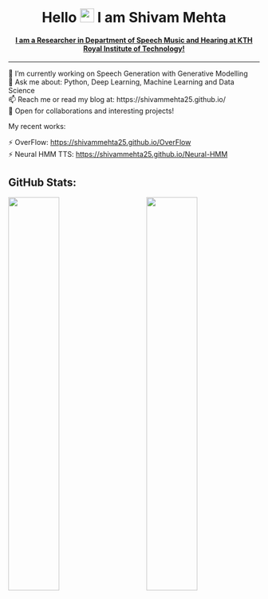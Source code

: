 <!--
**shivammehta25/shivammehta25** is a ✨ _special_ ✨ repository because its `README.md` (this file) appears on your GitHub profile.

Here are some ideas to get you started:

- 🔭 I’m currently working on ...
- 🌱 I’m currently learning ...
- 👯 I’m looking to collaborate on ...
- 🤔 I’m looking for help with ...
- 💬 Ask me about ...
- 📫 How to reach me: ...
- 😄 Pronouns: ...
- ⚡ Fun fact: ...
-->


<h1 align="center">Hello <img src="https://media.giphy.com/media/hvRJCLFzcasrR4ia7z/giphy.gif" width="28"> I am Shivam Mehta</h1>

<h4 align="center"> <a href="https://www.kth.se/profile/smehta/">I am a Researcher in Department of Speech Music and Hearing at KTH Royal Institute of Technology! </a></h4> 
<hr>
<p>
🔭 I’m currently working on Speech Generation with Generative Modelling<br/> 
💬 Ask me about: Python, Deep Learning, Machine Learning and Data Science <br/>
📫 Reach me or read my blog at: https://shivammehta25.github.io/ <br/>
💬 Open for collaborations and interesting projects!
</p>

My recent works:

⚡ OverFlow: https://shivammehta25.github.io/OverFlow <br>
⚡ Neural HMM TTS: https://shivammehta25.github.io/Neural-HMM <br>


## GitHub Stats:

<img  src="https://github-readme-stats.vercel.app/api?username=shivammehta25&show_icons=true&hide_border=true&theme=tokyonight" width="45%" align="right" >

<img  src="https://github-readme-streak-stats.herokuapp.com/?user=shivammehta25&hide_border=true&theme=tokyonight" width="45%" >
<br />
